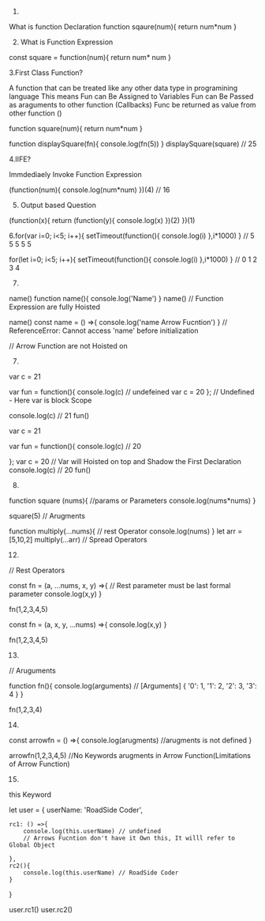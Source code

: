 1.
What is function Declaration 
function sqaure(num){
    return num*num
}

2. What is Function Expression

const square = function(num){
    return num* num
}

3.First Class Function?

A function that can be treated like any other data type in programining language
This means
Fun can Be Assigned to Variables
Fun can Be Passed as araguments to other function (Callbacks)
Func be returned as value from other function ()

function square(num){
    return num*num
}

function displaySquare(fn){
    console.log(fn(5))
}
displaySquare(square) // 25

4.IIFE? 

Immdediaely Invoke Function Expression

(function(num){
    console.log(num*num)
})(4) // 16

5. Output based Question

(function(x){
    return (function(y){
        console.log(x)
    })(2)
})(1)

6.for(var i=0; i<5; i++){
    setTimeout(function(){
    console.log(i)
    },i*1000)
} // 5 5 5 5 5

for(let i=0; i<5; i++){
    setTimeout(function(){
    console.log(i)
    },i*1000)
} // 0 1 2 3 4


7. 
name()
function name(){
    console.log('Name')
}
name() // Function Expression are fully Hoisted 


name()
const name  = () =>{
    console.log('name Arrow Fucntion')
} // ReferenceError: Cannot access 'name' before initialization

// Arrow Function are not Hoisted on 


7.

var c = 21

var fun = function(){
    console.log(c) // undefeined
    var c = 20
}; // Undefined - Here var  is block Scope 

console.log(c) // 21
fun()



var c = 21

var fun = function(){
    console.log(c) // 20
    
}; 
var c = 20 // Var will Hoisted on top and Shadow the First Declaration
console.log(c) // 20
fun()


8. 
function square (nums){ //params or Parameters
console.log(nums*nums)
}

square(5) // Arugments


function multiply(...nums){ // rest Operator
    console.log(nums)
}
let arr = [5,10,2]
multiply(...arr) // Spread Operators

12.
// Rest Operators

const fn = (a, ...nums, x, y) =>{ // Rest parameter must be last formal parameter
    console.log(x,y)
}

fn(1,2,3,4,5)


const fn = (a, x, y, ...nums) =>{ 
    console.log(x,y)
}

fn(1,2,3,4,5)


13.

// Aruguments

function fn(){
    console.log(arguments) // [Arguments] { '0': 1, '1': 2, '2': 3, '3': 4 }
}

fn(1,2,3,4)


14.

const arrowfn = () =>{ 
    console.log(arugments) //arugments is not defined
}

arrowfn(1,2,3,4,5) //No Keywords arugments in Arrow Function(Limitations of Arrow Function)


15.

this Keyword

let user = {
    userName: 'RoadSide Coder',

    rc1: () =>{
        console.log(this.userName) // undefined
        // Arrows Fucntion don't have it Own this, It willl refer to Global Object

    },
    rc2(){
        console.log(this.userName) // RoadSide Coder
    }
}

user.rc1()
user.rc2() 
